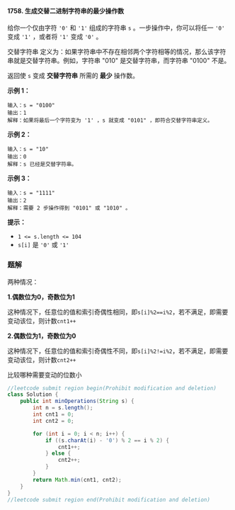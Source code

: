 #### 1758. 生成交替二进制字符串的最少操作数

给你一个仅由字符 `'0'` 和 `'1'` 组成的字符串 `s` 。一步操作中，你可以将任一 `'0'` 变成 `'1'` ，或者将 `'1'` 变成 `'0'` 。

交替字符串 定义为：如果字符串中不存在相邻两个字符相等的情况，那么该字符串就是交替字符串。例如，字符串 "010" 是交替字符串，而字符串 "0100" 不是。

返回使 `s` 变成 **交替字符串** 所需的 **最少** 操作数。

**示例 1：**

```shell
输入：s = "0100"
输出：1
解释：如果将最后一个字符变为 '1' ，s 就变成 "0101" ，即符合交替字符串定义。
```

**示例 2：**

```shell
输入：s = "10"
输出：0
解释：s 已经是交替字符串。
```

**示例 3：**

```shell
输入：s = "1111"
输出：2
解释：需要 2 步操作得到 "0101" 或 "1010" 。
```

**提示：**

- `1 <= s.length <= 104`
- `s[i]` 是 `'0'` 或 `'1'`

### 题解

两种情况：

**1.偶数位为0，奇数位为1**

这种情况下，任意位的值和索引奇偶性相同，即`s[i]%2==i%2`，若不满足，即需要变动该位，则计数`cnt1++`

**2.偶数位为1，奇数位为0**

这种情况下，任意位的值和索引奇偶性不同，即`s[i]%2!=i%2`，若不满足，即需要变动该位，则计数`cnt2++`

比较哪种需要变动的位数小

```java
//leetcode submit region begin(Prohibit modification and deletion)
class Solution {
    public int minOperations(String s) {
        int n = s.length();
        int cnt1 = 0;
        int cnt2 = 0;

        for (int i = 0; i < n; i++) {
            if ((s.charAt(i) - '0') % 2 == i % 2) {
                cnt1++;
            } else {
                cnt2++;
            }
        }
        return Math.min(cnt1, cnt2);
    }
}
//leetcode submit region end(Prohibit modification and deletion)

```

